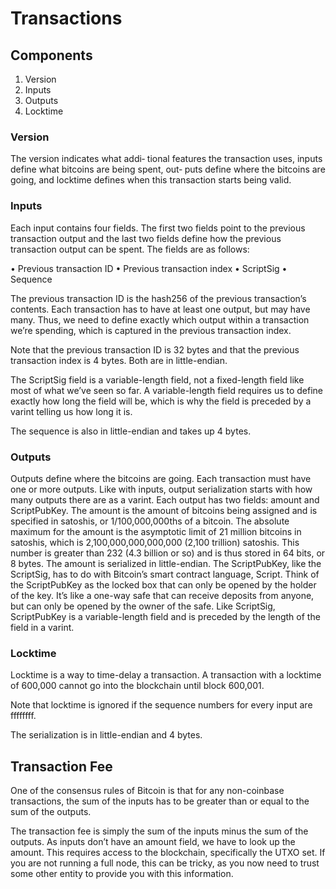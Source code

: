 # Transactions

## Components
1. Version 
2. Inputs
3. Outputs 
4. Locktime

### Version
The version indicates what addi‐ tional features the transaction uses, inputs define what bitcoins are being spent, out‐ puts define where the bitcoins are going, and locktime defines when this transaction starts being valid. 

### Inputs
Each input contains four fields. The first two fields point to the previous transaction output and the last two fields define how the previous transaction output can be spent. The fields are as follows:

• Previous transaction ID
• Previous transaction index 
• ScriptSig
• Sequence

The previous transaction ID is the hash256 of the previous transaction’s contents. 
Each transaction has to have at least one output, but may have many. Thus, we need to define exactly which output within a transaction we’re spending, which is captured in the previous transaction index.

Note that the previous transaction ID is 32 bytes and that the previous transaction index is 4 bytes. Both are in little-endian.

The ScriptSig field is a variable-length field, not a fixed-length field like most of what we’ve seen so far. A variable-length field requires us to define exactly how long the field will be, which is why the field is preceded by a varint telling us how long it is.

The sequence is also in little-endian and takes up 4 bytes.

### Outputs
Outputs define where the bitcoins are going. Each transaction must have one or more outputs.
Like with inputs, output serialization starts with how many outputs there are as a varint.
Each output has two fields: amount and ScriptPubKey. 
The amount is the amount of bitcoins being assigned and is specified in satoshis, or 1/100,000,000ths of a bitcoin. The absolute maximum for the amount is the asymptotic limit of 21 million bitcoins in satoshis, which is 2,100,000,000,000,000 (2,100 trillion) satoshis. This number is greater than 232 (4.3 billion or so) and is thus stored in 64 bits, or 8 bytes. The amount is serialized in little-endian.
The ScriptPubKey, like the ScriptSig, has to do with Bitcoin’s smart contract language, Script. Think of the ScriptPubKey as the locked box that can only be opened by the holder of the key. It’s like a one-way safe that can receive deposits from anyone, but can only be opened by the owner of the safe. Like ScriptSig, ScriptPubKey is a variable-length field and is preceded by the length of the field in a varint.

### Locktime
Locktime is a way to time-delay a transaction. A transaction with a locktime of 600,000 cannot go into the blockchain until block 600,001. 

Note that locktime is ignored if the sequence numbers for every input are ffffffff.

The serialization is in little-endian and 4 bytes.

## Transaction Fee
One of the consensus rules of Bitcoin is that for any non-coinbase transactions, the sum of the inputs has to be greater than or equal to the sum of the outputs. 

The transaction fee is simply the sum of the inputs minus the sum of the outputs. As inputs don’t have an amount field, we have to look up the amount. This requires access to the blockchain, specifically the UTXO set. If you are not running a full node, this can be tricky, as you now need to trust some other entity to provide you with this information.